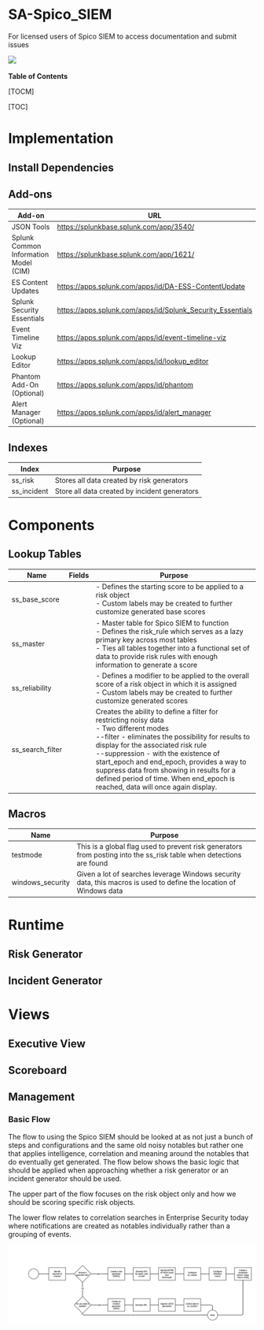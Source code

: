 # SA-Spico_SIEM
For licensed users of Spico SIEM to access documentation and submit issues

![](https://spicosolutions.com/wp-content/uploads/2015/03/spico-logo-small.png)

**Table of Contents**

[TOCM]

[TOC]

# Implementation
## Install Dependencies
## Add-ons
|  Add-on |URL   |
| ------------ | ------------ |
|  JSON Tools |  https://splunkbase.splunk.com/app/3540/ |
| Splunk Common Information Model (CIM) | https://splunkbase.splunk.com/app/1621/  |
| ES Content Updates  |  https://apps.splunk.com/apps/id/DA-ESS-ContentUpdate |
| Splunk Security Essentials  |  https://apps.splunk.com/apps/id/Splunk_Security_Essentials |
| Event Timeline Viz  | https://apps.splunk.com/apps/id/event-timeline-viz  |
| Lookup Editor  | https://apps.splunk.com/apps/id/lookup_editor  |
|Phantom Add-On (Optional)| https://apps.splunk.com/apps/id/phantom  |
| Alert Manager (Optional)  |  https://apps.splunk.com/apps/id/alert_manager |

## Indexes
|  Index |Purpose   |
| ------------ | ------------ |
|  ss_risk | Stores all data created by risk generators |
|  ss_incident |  Store all data created by incident generators|

# Components
## Lookup Tables
| Name  | Fields  | Purpose  |
| ------------ | ------------ | ------------ |
| ss_base_score  |   |  - Defines the starting score to be applied to a risk object <br/> - Custom labels may be created to further customize generated base scores|
|  ss_master |   |  - Master table for Spico SIEM to function<br/> - Defines the risk_rule which serves as a lazy primary key across most tables<br/>- Ties all tables together into a functional set of data to provide risk rules with enough information to generate a score|
|  ss_reliability |   |  - Defines a modifier to be applied to the overall score of a risk object in which it is assigned<br/>- Custom labels may be created to further customize generated scores |
| ss_search_filter  |   | Creates the ability to define a filter for restricting noisy data<br/>- Two different modes<br/>--filter - eliminates the possibility for results to display for the associated risk rule<br/>--suppression - with the existence of start_epoch and end_epoch, provides a way to suppress data from showing in results for a defined period of time. When end_epoch is reached, data will once again display.|

## Macros
|  Name | Purpose   |
| ------------ | ------------ |
|  testmode | This is a global flag used to prevent risk generators from posting into the ss_risk table when detections are found |
|  windows_security |  Given a lot of searches leverage Windows security data, this macros is used to define the location of Windows data|
# Runtime
## Risk Generator
## Incident Generator
# Views
## Executive View
## Scoreboard
## Management
### Basic Flow
The flow to using the Spico SIEM should be looked at as not just a bunch of steps and configurations and the same old noisy notables but rather one that applies intelligence, correlation and meaning around the notables that do eventually get generated.  The flow below shows the basic logic that should be applied when approaching whether a risk generator or an incident generator should be used.  

The upper part of the flow focuses on the risk object only and how we should be scoring specific risk objects.

The lower flow relates to correlation searches in Enterprise Security today where notifications are created as notables individually rather than a grouping of events.

![](https://github.com/spicosolutions/SA-Spico_SIEM/blob/main/ss%20flow.png)
